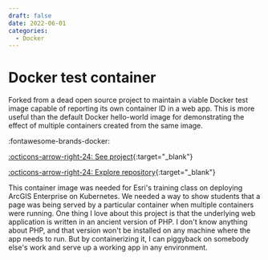 ```yaml
---
draft: false 
date: 2022-06-01
categories:
  - Docker
---
```


# Docker test container

Forked from a dead open source project to maintain a viable Docker test image capable of reporting its own container ID in a web app. This is more useful than the default Docker hello-world image for demonstrating the effect of multiple containers created from the same image.

:fontawesome-brands-docker:

[:octicons-arrow-right-24: See project](https://hub.docker.com/r/esritraining1/hello-world){:target="_blank"}

[:octicons-arrow-right-24: Explore repository](https://github.com/travisormsby/hello-world-container){:target="_blank"}

<!-- more -->

This container image was needed for Esri's training class on deploying ArcGIS Enterprise on Kubernetes. We needed a way to show students that a page was being served by a particular container when multiple containers were running. One thing I love about this project is that the underlying web application is written in an ancient version of PHP. I don't know anything about PHP, and that version won't be installed on any machine where the app needs to run. But by containerizing it, I can piggyback on somebody else's work and serve up a working app in any environment. 